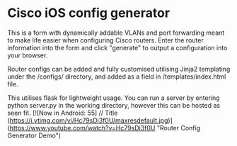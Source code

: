 # Cisco iOS config generator
This is a form with dynamically addable VLANs and port forwarding meant to make life easier when configuring Cisco routers. Enter the router information into the form and click "generate" to output a configuration into your browser.

Router configs can be added and fully customised utilising Jinja2 templating under the /configs/ directory, and added as a field in /templates/index.html file.

This utilises flask for lightweight usage. You can run a server by entering python server.py in the working directory, however this can be hosted as seen fit.
[![Now in Android: 55]          // Title
(https://i.ytimg.com/vi/Hc79sDi3f0U/maxresdefault.jpg)]
(https://www.youtube.com/watch?v=Hc79sDi3f0U "Router Config Generator Demo")
